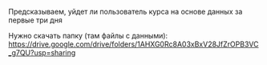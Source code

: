 Предсказываем, уйдет ли пользователь  курса на основе данных за первые три дня

Нужно скачать папку (там файлы с данными):
https://drive.google.com/drive/folders/1AHXG0Rc8A03xBxV28JfZrOPB3VC_g7QU?usp=sharing
